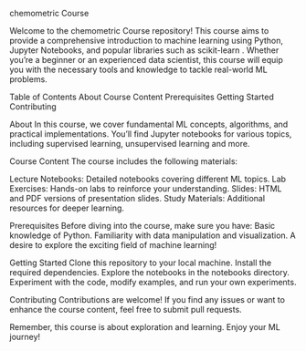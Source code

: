 chemometric Course

Welcome to the chemometric Course repository! This course aims to provide a comprehensive introduction to machine learning using Python, Jupyter Notebooks, and popular libraries such as scikit-learn . 
Whether you’re a beginner or an experienced data scientist, this course will equip you with the necessary tools and knowledge to tackle real-world ML problems.

Table of Contents
About
Course Content
Prerequisites
Getting Started
Contributing

About
In this course, we cover fundamental ML concepts, algorithms, and practical implementations. You’ll find Jupyter notebooks for various topics, including supervised learning, 
unsupervised learning and more.



Course Content
The course includes the following materials:

Lecture Notebooks: Detailed notebooks covering different ML topics.
Lab Exercises: Hands-on labs to reinforce your understanding.
Slides: HTML and PDF versions of presentation slides.
Study Materials: Additional resources for deeper learning.

Prerequisites
Before diving into the course, make sure you have:
Basic knowledge of Python.
Familiarity with data manipulation and visualization.
A desire to explore the exciting field of machine learning!

Getting Started
Clone this repository to your local machine.
Install the required dependencies.
Explore the notebooks in the notebooks directory.
Experiment with the code, modify examples, and run your own experiments.

Contributing
Contributions are welcome! If you find any issues or want to enhance the course content, feel free to submit pull requests.


Remember, this course is about exploration and learning. Enjoy your ML journey! 
